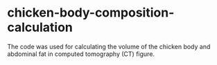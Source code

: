 # chicken-body-composition-calculation
The code was used for calculating the volume of the chicken body and abdominal fat in computed tomography (CT) figure.
